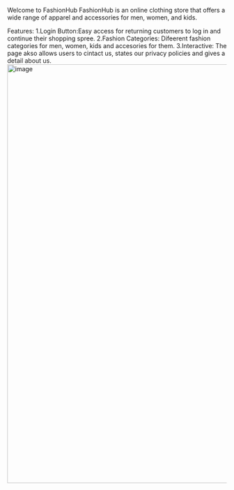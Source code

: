 Welcome to FashionHub 
FashionHub is an online clothing store that offers a wide range of apparel and accessories for men, women, and kids. 

Features:
1.Login Button:Easy access for returning customers to log in and continue their shopping spree.
2.Fashion Categories: Difeerent fashion categories for men, women, kids and accesories for them.
3.Interactive: The page akso allows users to cintact us, states our privacy policies and gives a detail about us.
<img width="960" alt="image" src="https://github.com/Saanvi0804/Landing-page/assets/169428156/6afb0abf-a2cf-40c5-b5c8-bca597d63fe0">


